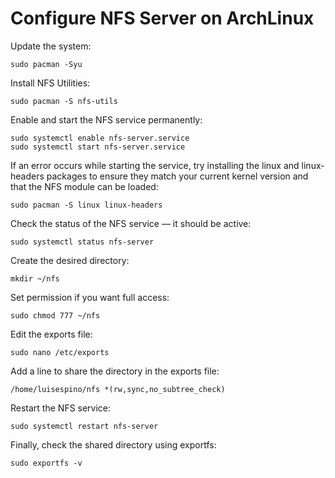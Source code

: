 # Configure NFS Server on ArchLinux

Update the system:
```
sudo pacman -Syu
```

Install NFS Utilities:
```
sudo pacman -S nfs-utils
```

Enable and start the NFS service permanently:
```
sudo systemctl enable nfs-server.service
sudo systemctl start nfs-server.service
```

If an error occurs while starting the service, try installing the linux and linux-headers packages to ensure they match your current kernel version and that the NFS module can be loaded:
```
sudo pacman -S linux linux-headers
```

Check the status of the NFS service — it should be active:
```
sudo systemctl status nfs-server
```

Create the desired directory:
```
mkdir ~/nfs
```

Set permission if you want full access:
```
sudo chmod 777 ~/nfs
```

Edit the exports file:
```
sudo nano /etc/exports
```

Add a line to share the directory in the exports file:
```
/home/luisespino/nfs *(rw,sync,no_subtree_check)
```


Restart the NFS service:
```
sudo systemctl restart nfs-server
```

Finally, check the shared directory using exportfs:
```
sudo exportfs -v
```